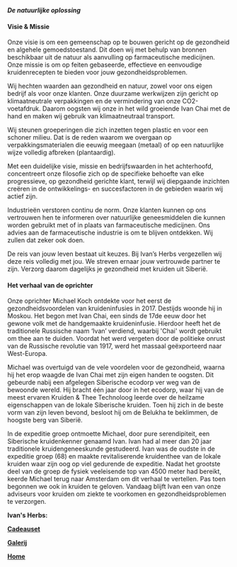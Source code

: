 ***_De natuurlijke oplossing_***

#### Visie & Missie

Onze visie is om een gemeenschap op te bouwen gericht op de gezondheid en algehele gemoedstoestand. </span>Dit doen wij met behulp van bronnen beschikbaar uit de natuur als aanvulling op farmaceutische medicijnen. Onze missie is om op feiten gebaseerde, effectieve en eenvoudige kruidenrecepten te bieden voor jouw gezondheidsproblemen.

Wij hechten waarden aan gezondheid en natuur, zowel voor ons eigen bedrijf als voor onze klanten. Onze duurzame werkwijzen zijn gericht op klimaatneutrale verpakkingen en de vermindering van onze CO2-voetafdruk. Daarom oogsten wij onze in het wild groeiende Ivan Chai met de hand en maken wij gebruik van klimaatneutraal transport.

Wij steunen groeperingen die zich inzetten tegen plastic en voor een schoner milieu. Dat is de reden waarom we overgaan op verpakkingsmaterialen die eeuwig meegaan (metaal) of op een natuurlijke wijze volledig afbreken (plantaardig).

Met een duidelijke visie, missie en bedrijfswaarden in het achterhoofd, concentreert onze filosofie zich op de specifieke behoefte van elke progressieve, op gezondheid gerichte klant, terwijl wij diepgaande inzichten creëren in de ontwikkelings- en succesfactoren in de gebieden waarin wij actief zijn.

Industrieën verstoren continu de norm. Onze klanten kunnen op ons vertrouwen hen te informeren over natuurlijke geneesmiddelen die kunnen worden gebruikt met of in plaats van farmaceutische medicijnen. Ons advies aan de farmaceutische industrie is om te blijven ontdekken. Wij zullen dat zeker ook doen.

De reis van jouw leven bestaat uit keuzes. Bij Ivan’s Herbs vergezellen wij deze reis volledig met jou. We streven ernaar jouw vertrouwde partner te zijn. Verzorg daarom dagelijks je gezondheid met kruiden uit Siberië.



#### Het verhaal van de oprichter

Onze oprichter Michael Koch ontdekte voor het eerst de gezondheidsvoordelen van kruideninfusies in 2017\. Destijds woonde hij in Moskou. Het begon met Ivan Chai, een sinds de 17de eeuw door het gewone volk met de handgemaakte kruideninfusie. Hierdoor heeft het de traditionele Russische naam ‘Ivan’ verdiend, waarbij 'Chai' wordt gebruikt om thee aan te duiden. Voordat het werd vergeten door de politieke onrust van de Russische revolutie van 1917, werd het massaal geëxporteerd naar West-Europa.

Michael was overtuigd van de vele voordelen voor de gezondheid, waarna hij het erop waagde de Ivan Chai met zijn eigen handen te oogsten. Dit gebeurde nabij een afgelegen Siberische ecodorp ver weg van de bewoonde wereld. Hij bracht één jaar door in het ecodorp, waar hij van de meest ervaren Kruiden & Thee Technoloog leerde over de heilzame eigenschappen van de lokale Siberische kruiden. Toen hij zich in de beste vorm van zijn leven bevond, besloot hij om de Belukha te beklimmen, de hoogste berg van Siberië.


In de expeditie groep ontmoette Michael, door pure serendipiteit, een Siberische kruidenkenner genaamd Ivan. Ivan had al meer dan 20 jaar traditionele kruidengeneeskunde gestudeerd. Ivan was de oudste in de expeditie groep (68) en maakte revitaliserende kruidenthee van de lokale kruiden waar zijn oog op viel gedurende de expeditie. Nadat het grootste deel van de groep de fysiek veeleisende top van 4500 meter had bereikt, keerde Michael terug naar Amsterdam om dit verhaal te vertellen. Pas toen begonnen we ook in kruiden te geloven.
<span>Vandaag blijft Ivan een van onze adviseurs voor kruiden om ziekte te voorkomen en gezondheidsproblemen te verzorgen.</span>

**Ivan's Herbs:**

**[Cadeauset](https://ivans-herbs-1-1.myshopify.com/products/ivan-chai-gift-set)**

**[Galerij](https://ivans-herbs-1-1.myshopify.com/pages/photography)**

**[Home](https://ivans-herbs-1-1.myshopify.com/)**
